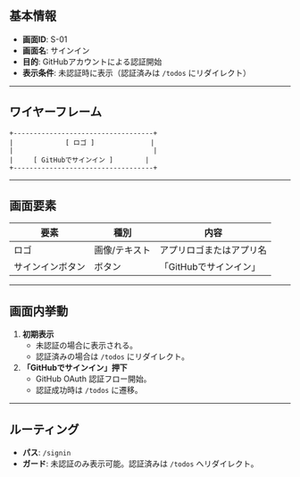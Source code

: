 
## 基本情報
- **画面ID**: S-01
- **画面名**: サインイン
- **目的**: GitHubアカウントによる認証開始
- **表示条件**: 未認証時に表示（認証済みは `/todos` にリダイレクト）

---
## ワイヤーフレーム

```
+-----------------------------------+
|             [ ロゴ ]              |
|                                   |
|     [ GitHubでサインイン ]        |
+-----------------------------------+
```

---
## 画面要素

|要素|種別|内容|
|---|---|---|
|ロゴ|画像/テキスト|アプリロゴまたはアプリ名|
|サインインボタン|ボタン|「GitHubでサインイン」|

---
## 画面内挙動
1. **初期表示**
    - 未認証の場合に表示される。
    - 認証済みの場合は `/todos` にリダイレクト。
2. **「GitHubでサインイン」押下**
    - GitHub OAuth 認証フロー開始。
    - 認証成功時は `/todos` に遷移。

---
## ルーティング
- **パス**: `/signin`
- **ガード**: 未認証のみ表示可能。認証済みは `/todos` へリダイレクト。